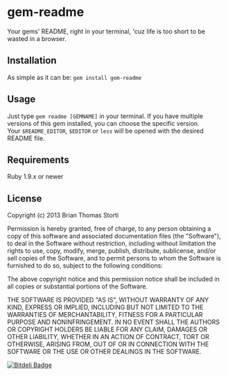 # gem-readme

Your gems' README, right in your terminal, 'cuz life is too short to be wasted in a browser.

## Installation

As simple as it can be: `gem install gem-readme`

## Usage

Just type `gem readme [GEMNAME]` in your terminal. If you have multiple versions of this gem installed, you can choose the specific version.  
Your `$README_EDITOR`, `$EDITOR` or `less` will be opened with the desired README file.

## Requirements

Ruby 1.9.x or newer

## License

Copyright (c) 2013 Brian Thomas Storti

Permission is hereby granted, free of charge, to any person obtaining a copy of this software and associated documentation files (the "Software"), to deal in the Software without restriction, including without limitation the rights to use, copy, modify, merge, publish, distribute, sublicense, and/or sell copies of the Software, and to permit persons to whom the Software is furnished to do so, subject to the following conditions:

The above copyright notice and this permission notice shall be included in all copies or substantial portions of the Software.

THE SOFTWARE IS PROVIDED "AS IS", WITHOUT WARRANTY OF ANY KIND, EXPRESS OR IMPLIED, INCLUDING BUT NOT LIMITED TO THE WARRANTIES OF MERCHANTABILITY, FITNESS FOR A PARTICULAR PURPOSE AND NONINFRINGEMENT. IN NO EVENT SHALL THE AUTHORS OR COPYRIGHT HOLDERS BE LIABLE FOR ANY CLAIM, DAMAGES OR OTHER LIABILITY, WHETHER IN AN ACTION OF CONTRACT, TORT OR OTHERWISE, ARISING FROM, OUT OF OR IN CONNECTION WITH THE SOFTWARE OR THE USE OR OTHER DEALINGS IN THE SOFTWARE.


[![Bitdeli Badge](https://d2weczhvl823v0.cloudfront.net/brianstorti/gem-readme/trend.png)](https://bitdeli.com/free "Bitdeli Badge")

